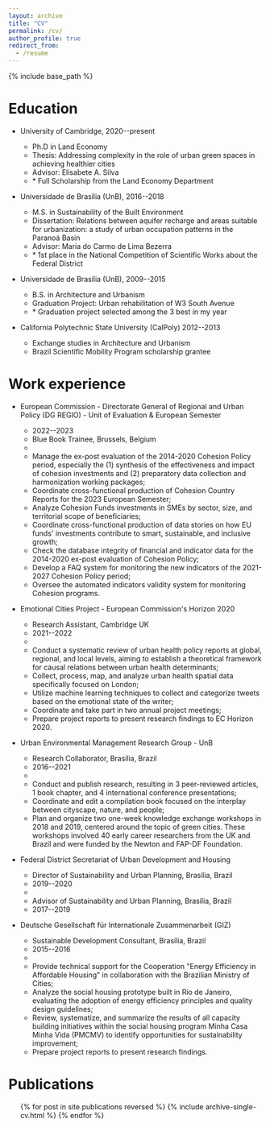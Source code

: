 ```yaml
---
layout: archive
title: "CV"
permalink: /cv/
author_profile: true
redirect_from:
  - /resume
---
```


{% include base_path %}

Education
======
* University of Cambridge, 2020--present
  * Ph.D in Land Economy
  * Thesis: Addressing complexity in the role of urban green spaces in achieving healthier cities
  * Advisor: Elisabete A. Silva
  * \* Full Scholarship from the Land Economy Department

* Universidade de Brasilia (UnB), 2016--2018
  * M.S. in Sustainability of the Built Environment
  * Dissertation: Relations between aquifer recharge and areas suitable for urbanization: a study of urban occupation patterns in the Paranoá Basin
  * Advisor: Maria do Carmo de Lima Bezerra
  * \* 1st place in the National Competition of Scientific Works about the Federal District

* Universidade de Brası́lia (UnB), 2009--2015
  * B.S. in Architecture and Urbanism
  * Graduation Project: Urban rehabilitation of W3 South Avenue
  * \* Graduation project selected among the 3 best in my year

* California Polytechnic State University (CalPoly) 2012--2013
  * Exchange studies in Architecture and Urbanism
  * Brazil Scientific Mobility Program scholarship grantee

Work experience
======
* European Commission - Directorate General of Regional and Urban Policy (DG REGIO) - Unit of Evaluation & European Semester
  * 2022--2023
  * Blue Book Trainee, Brussels, Belgium
  * 
  * Manage the ex-post evaluation of the 2014-2020 Cohesion Policy period, especially the (1) synthesis of the effectiveness and impact of cohesion investments and (2) preparatory data collection and harmonization working packages;
  * Coordinate cross-functional production of Cohesion Country Reports for the 2023 European Semester;
  * Analyze Cohesion Funds investments in SMEs by sector, size, and territorial scope of beneficiaries;
  * Coordinate cross-functional production of data stories on how EU funds' investments contribute to smart, sustainable, and inclusive growth;
  * Check the database integrity of financial and indicator data for the 2014-2020 ex-post evaluation of Cohesion Policy;
  * Develop a FAQ system for monitoring the new indicators of the 2021-2027 Cohesion Policy period;
  * Oversee the automated indicators validity system for monitoring Cohesion programs.

* Emotional Cities Project - European Commission's Horizon 2020
  * Research Assistant, Cambridge UK
  * 2021--2022
  * 
  * Conduct a systematic review of urban health policy reports at global, regional, and local levels, aiming to establish a theoretical framework for causal relations between urban health determinants;
  * Collect, process, map, and analyze urban health spatial data specifically focused on London;
  * Utilize machine learning techniques to collect and categorize tweets based on the emotional state of the writer;
  * Coordinate and take part in two annual project meetings;
  * Prepare project reports to present research findings to EC Horizon 2020.

* Urban Environmental Management Research Group - UnB
  * Research Collaborator, Brasília, Brazil
  * 2016--2021
  * 
  * Conduct and publish research, resulting in 3 peer-reviewed articles, 1 book chapter, and 4 international conference presentations;
  * Coordinate and edit a compilation book focused on the interplay between cityscape, nature, and people;
  * Plan and organize two one-week knowledge exchange workshops in 2018 and 2019, centered around the topic of green cities. These workshops involved 40 early career researchers from the UK and Brazil and were funded by the Newton and FAP-DF Foundation.

* Federal District Secretariat of Urban Development and Housing
  * Director of Sustainability and Urban Planning, Brasília, Brazil
  * 2019--2020
  * 
  * Advisor of Sustainability and Urban Planning, Brasília, Brazil
  * 2017--2019

* Deutsche Gesellschaft für Internationale Zusammenarbeit (GIZ)
  * Sustainable Development Consultant, Brasília, Brazil
  * 2015--2016
  * 
  * Provide technical support for the Cooperation "Energy Efficiency in Affordable Housing" in collaboration with the Brazilian Ministry of Cities;
  * Analyze the social housing prototype built in Rio de Janeiro, evaluating the adoption of energy efficiency principles and quality design guidelines;
  * Review, systematize, and summarize the results of all capacity building initiatives within the social housing program Minha Casa Minha Vida (PMCMV) to identify opportunities for sustainability improvement;
  * Prepare project reports to present research findings.


Publications
======
  <ul>{% for post in site.publications reversed %}
    {% include archive-single-cv.html %}
  {% endfor %}</ul>

<!-- Talks
======
  <ul>{% for post in site.talks %}
    {% include archive-single-talk-cv.html %}
  {% endfor %}</ul> -->

<!-- Teaching
======
  <ul>{% for post in site.teaching %}
    {% include archive-single-cv.html %}
  {% endfor %}</ul> -->

<!-- Service and leadership
======
* Currently signed in to 43 different slack teams -->
